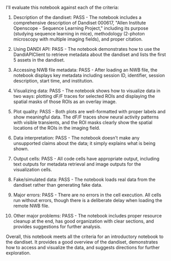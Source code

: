 I'll evaluate this notebook against each of the criteria:

1. Description of the dandiset: PASS - The notebook includes a comprehensive description of Dandiset 000617, "Allen Institute Openscope - Sequence Learning Project," including its purpose (studying sequence learning in mice), methodology (2-photon microscopy with multiple imaging fields), and proper citation.

2. Using DANDI API: PASS - The notebook demonstrates how to use the DandiAPIClient to retrieve metadata about the dandiset and lists the first 5 assets in the dandiset.

3. Accessing NWB file metadata: PASS - After loading an NWB file, the notebook displays key metadata including session ID, identifier, session description, start time, and institution.

4. Visualizing data: PASS - The notebook shows how to visualize data in two ways: plotting dF/F traces for selected ROIs and displaying the spatial masks of those ROIs as an overlay image.

5. Plot quality: PASS - Both plots are well-formatted with proper labels and show meaningful data. The dF/F traces show neural activity patterns with visible transients, and the ROI masks clearly show the spatial locations of the ROIs in the imaging field.

6. Data interpretation: PASS - The notebook doesn't make any unsupported claims about the data; it simply explains what is being shown.

7. Output cells: PASS - All code cells have appropriate output, including text outputs for metadata retrieval and image outputs for the visualization cells.

8. Fake/simulated data: PASS - The notebook loads real data from the dandiset rather than generating fake data.

9. Major errors: PASS - There are no errors in the cell execution. All cells run without errors, though there is a deliberate delay when loading the remote NWB file.

10. Other major problems: PASS - The notebook includes proper resource cleanup at the end, has good organization with clear sections, and provides suggestions for further analysis.

Overall, this notebook meets all the criteria for an introductory notebook to the dandiset. It provides a good overview of the dandiset, demonstrates how to access and visualize the data, and suggests directions for further exploration.